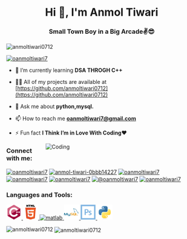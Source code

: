 <h1 align="center">Hi 👋, I'm Anmol Tiwari</h1>
<h3 align="center">Small Town Boy in a Big Arcade✌️😎</h3>

<p align="left"> <img src="https://komarev.com/ghpvc/?username=anmoltiwari0712&label=Profile%20views&color=0e75b6&style=flat" alt="anmoltiwari0712" /> </p>

<p align="left"> <a href="https://twitter.com/oanmoltiwari7" target="blank"><img src="https://img.shields.io/twitter/follow/oanmoltiwari7?logo=twitter&style=for-the-badge" alt="oanmoltiwari7" /></a> </p>

- 🌱 I’m currently learning **DSA THROGH C++**

- 👨‍💻 All of my projects are available at [https://github.com/anmoltiwari0712](https://github.com/anmoltiwari0712)

- 💬 Ask me about **python,mysql.**

- 📫 How to reach me **oanmoltiwari7@gmail.com**

- ⚡ Fun fact **I Think I’m in Love With Coding❤️**
<img align="right" alt="Coding" width="400" src="https://cdn.dribbble.com/users/264642...">

<h3 align="left">Connect with me:</h3>
<p align="left">
<a href="https://twitter.com/oanmoltiwari7" target="blank"><img align="center" src="https://raw.githubusercontent.com/rahuldkjain/github-profile-readme-generator/master/src/images/icons/Social/twitter.svg" alt="oanmoltiwari7" height="30" width="40" /></a>
<a href="https://linkedin.com/in/anmol-tiwari-0bbb14227" target="blank"><img align="center" src="https://raw.githubusercontent.com/rahuldkjain/github-profile-readme-generator/master/src/images/icons/Social/linked-in-alt.svg" alt="anmol-tiwari-0bbb14227" height="30" width="40" /></a>
<a href="https://instagram.com/oanmoltiwari7" target="blank"><img align="center" src="https://raw.githubusercontent.com/rahuldkjain/github-profile-readme-generator/master/src/images/icons/Social/instagram.svg" alt="oanmoltiwari7" height="30" width="40" /></a>
<a href="https://www.hackerrank.com/oanmoltiwari7" target="blank"><img align="center" src="https://raw.githubusercontent.com/rahuldkjain/github-profile-readme-generator/master/src/images/icons/Social/hackerrank.svg" alt="oanmoltiwari7" height="30" width="40" /></a>
<a href="https://www.leetcode.com/oanmoltiwari7" target="blank"><img align="center" src="https://raw.githubusercontent.com/rahuldkjain/github-profile-readme-generator/master/src/images/icons/Social/leet-code.svg" alt="oanmoltiwari7" height="30" width="40" /></a>
<a href="https://www.hackerearth.com/@oanmoltiwari7" target="blank"><img align="center" src="https://raw.githubusercontent.com/rahuldkjain/github-profile-readme-generator/master/src/images/icons/Social/hackerearth.svg" alt="@oanmoltiwari7" height="30" width="40" /></a>
<a href="https://auth.geeksforgeeks.org/user/oanmoltiwari7" target="blank"><img align="center" src="https://raw.githubusercontent.com/rahuldkjain/github-profile-readme-generator/master/src/images/icons/Social/geeks-for-geeks.svg" alt="oanmoltiwari7" height="30" width="40" /></a>
</p>

<h3 align="left">Languages and Tools:</h3>
<p align="left"> <a href="https://www.w3schools.com/cpp/" target="_blank" rel="noreferrer"> <img src="https://raw.githubusercontent.com/devicons/devicon/master/icons/cplusplus/cplusplus-original.svg" alt="cplusplus" width="40" height="40"/> </a> <a href="https://www.w3.org/html/" target="_blank" rel="noreferrer"> <img src="https://raw.githubusercontent.com/devicons/devicon/master/icons/html5/html5-original-wordmark.svg" alt="html5" width="40" height="40"/> </a> <a href="https://www.mathworks.com/" target="_blank" rel="noreferrer"> <img src="https://upload.wikimedia.org/wikipedia/commons/2/21/Matlab_Logo.png" alt="matlab" width="40" height="40"/> </a> <a href="https://www.mysql.com/" target="_blank" rel="noreferrer"> <img src="https://raw.githubusercontent.com/devicons/devicon/master/icons/mysql/mysql-original-wordmark.svg" alt="mysql" width="40" height="40"/> </a> <a href="https://www.photoshop.com/en" target="_blank" rel="noreferrer"> <img src="https://raw.githubusercontent.com/devicons/devicon/master/icons/photoshop/photoshop-line.svg" alt="photoshop" width="40" height="40"/> </a> <a href="https://www.python.org" target="_blank" rel="noreferrer"> <img src="https://raw.githubusercontent.com/devicons/devicon/master/icons/python/python-original.svg" alt="python" width="40" height="40"/> </a> </p>

<p><img align="left" src="https://github-readme-stats.vercel.app/api/top-langs?username=anmoltiwari0712&show_icons=true&locale=en&layout=compact" alt="anmoltiwari0712" /></p>

<p>&nbsp;<img align="center" src="https://github-readme-stats.vercel.app/api?username=anmoltiwari0712&show_icons=true&locale=en" alt="anmoltiwari0712" /></p>

